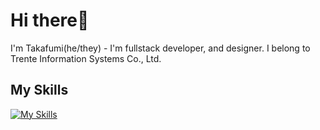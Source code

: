 # Hi there👋

I'm Takafumi(he/they) - I'm fullstack developer, and designer. I belong to Trente Information Systems Co., Ltd.

## My Skills
[![My Skills](https://skillicons.dev/icons?i=c,cpp,cs,js,ts,html,css,sass,py,swift,powershell,regex,dotnet,spring,gradle,react,nextjs,bootstrap,tailwind,nodejs,webpack,jest,vercel,vite,mysql,postgres,sqlite,linux,aws,firebase,docker,vscode,visualstudio,idea,atom,eclipse,wordpress,figma,ps,pr,github,gmail,discord,instagram,twitter)](https://skillicons.dev)
